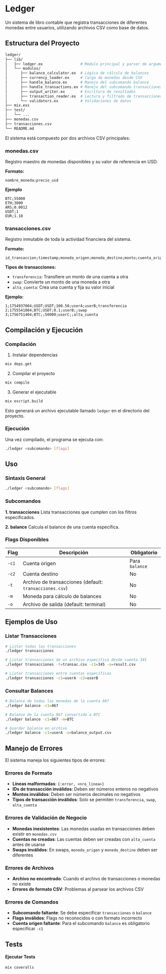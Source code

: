 # Ledger

Un sistema de libro contable que registra transacciones de diferentes monedas entre usuarios, utilizando archivos CSV como base de datos.

## Estructura del Proyecto

``` bash
ledger/
├── lib/
│   ├── ledger.ex                 # Módulo principal y parser de argumentos
│   └── modulos/
│      ├── balance_calculator.ex  # Lógica de cálculo de balances
│      ├── currency_loader.ex     # Carga de monedas desde CSV
│      ├── handle_balance.ex      # Manejo del subcomando balance
│      ├── handle_transactions.ex # Manejo del subcomando transacciones
│      ├── output_writer.ex       # Escritura de resultados
│      ├── transaction_reader.ex  # Lectura y filtrado de transacciones
│      └── validators.ex          # Validaciones de datos
├── mix.exs   
├── test/
│   └── ...
├── monedas.csv
├── transacciones.csv
└── README.md
```

El sistema está compuesto por dos archivos CSV principales:
### monedas.csv

Registro maestro de monedas disponibles y su valor de referencia en USD.

**Formato:**
```csv
nombre_moneda;precio_usd
```
**Ejemplo**
```csv
BTC;55000
ETH;3000
ARS;0.0012
USDT;1
EUR;1.18
```
### transacciones.csv

Registro inmutable de toda la actividad financiera del sistema.

**Formato:**
```csv
id_transaccion;timestamp;moneda_origen;moneda_destino;monto;cuenta_origen;cuenta_destino;tipo
```
**Tipos de transacciones:**

- `transferencia`: Transfiere un monto de una cuenta a otra
- `swap`: Convierte un monto de una moneda a otra
- `alta_cuenta`: Crea una cuenta y fija su valor inicial

**Ejemplo:**
```csv
1;1754937004;USDT;USDT;100.50;userA;userB;transferencia
2;1755541804;BTC;USDT;0.1;userB;;swap
3;1756751404;BTC;;50000;userC;;alta_cuenta
```

## Compilación y Ejecución

### Compilación

1. Instalar dependencias

```bash
mix deps.get
```

2. Compilar el proyecto

```bash
mix compile
```

3. Generar el ejecutable

```bash
mix escript.build
```

Esto generará un archivo ejecutable llamado `ledger` en el directorio del proyecto.

### Ejecución

Una vez compilado, el programa se ejecuta con:

```bash
./ledger <subcomando> [flags]
```

## Uso

### Sintaxis General

```bash
./ledger <subcomando> [flags]
```
### Subcomandos

**1. transacciones**
Lista transacciones que cumplen con los filtros especificados.

**2. balance**
Calcula el balance de una cuenta específica.


### Flags Disponibles

| Flag  | Descripción                                             | Obligatorio    |
| ----- | ------------------------------------------------------- | -------------- |
| `-c1` | Cuenta origen                                           | Para `balance` |
| `-c2` | Cuenta destino                                          | No             |
| `-t`  | Archivo de transacciones (default: `transacciones.csv`) | No             |
| `-m`  | Moneda para cálculo de balances                         | No             |
| `-o`  | Archivo de salida (default: terminal)                   | No             |
## Ejemplos de Uso

### Listar Transacciones
```bash
# Listar todas las transacciones
./ledger transacciones

# Listar transacciones de un archivo específico desde cuenta 345
./ledger transacciones -t=transac.csv -c1=345 -o=result.csv

# Listar transacciones entre cuentas específicas
./ledger transacciones -c1=userA -c2=userB
```

### Consultar Balances
```bash
# Balance de todas las monedas de la cuenta 867
./ledger balance -c1=867

# Balance de la cuenta 867 convertido a BTC
./ledger balance -c1=867 -m=BTC

# Guardar balance en archivo
./ledger balance -c1=userA -o=balance_output.csv
```

## Manejo de Errores

El sistema maneja los siguientes tipos de errores:

### Errores de Formato

- **Líneas malformadas**: `{:error, <nro_linea>}`
- **IDs de transacción inválidos**: Deben ser números enteros no negativos
- **Montos inválidos**: Deben ser números decimales no negativos
- **Tipos de transacción inválidos**: Solo se permiten `transferencia`, `swap`, `alta_cuenta`

### Errores de Validación de Negocio

- **Monedas inexistentes**: Las monedas usadas en transacciones deben existir en `monedas.csv`
- **Cuentas no creadas**: Las cuentas deben ser creadas con `alta_cuenta` antes de usarse
- **Swaps inválidos**: En swaps, `moneda_origen` y `moneda_destino` deben ser diferentes

### Errores de Archivos

- **Archivo no encontrado**: Cuando el archivo de transacciones o monedas no existe
- **Errores de formato CSV**: Problemas al parsear los archivos CSV

### Errores de Comandos

- **Subcomando faltante**: Se debe especificar `transacciones` o `balance`
- **Flags inválidos**: Flags no reconocidos o con formato incorrecto
- **Cuenta origen faltante**: Para el subcomando `balance` es obligatorio especificar `-c1`

## Tests
#### Ejecutar Tests

```bash
mix coveralls
```
